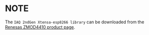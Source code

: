 # NOTE

The `IAQ 2ndGen Xtensa-esp8266 library` can be downloaded from the [Renesas ZMOD4410 product page](https://www.renesas.com/us/en/products/sensor-products/gas-sensors/zmod4410-indoor-air-quality-sensor-platform "ZMOD4410 indoor air quality sensor").
